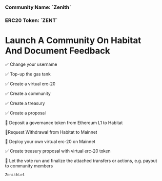 
<h3> Community Name: `Zenith` </h3>
<h3>ERC20 Token: `ZENT` </h3>


<h1>Launch A Community On Habitat And Document Feedback</h1>

✅ Change your username

✅ Top-up the gas tank

✅ Create a virtual erc-20

✅ Create a community

✅ Create a treasury

✅ Create a proposal

🔲 Deposit a governance token from Ethereum L1 to Habitat

🔲Request Withdrawal from Habitat to Mainnet

🔲 Deploy your own virtual erc-20 on Mainnet

✅ Create treasury proposal with virtual erc-20 token

🔲 Let the vote run and finalize the attached transfers or actions, e.g. payout to community members

`ZenithLel`
